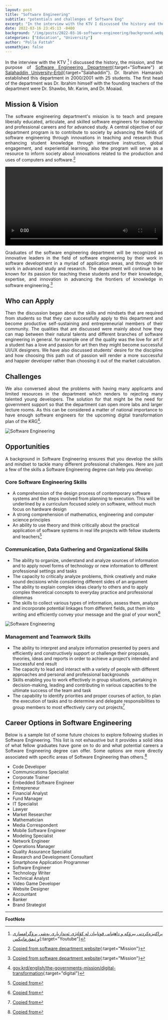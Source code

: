 ```yaml
---
layout: post
title: "Software Engineering"
subtitle: "potentials and challenges of Software Eng"
excerpt: "In the interview with the KTV I discussed the history and the mission of Software Engineering Department"
date: 2022-03-16 23:45:13 -0400
background: "/img/posts/2022-03-16-software-engineering/background.webp"
categories: ["Education", "University"]
author: "Polla Fattah"
usemathjax: false
---
```

<style>
  video {
  /* override other styles to make responsive */
  width: 100%    !important;
  height: auto   !important;
}
body p {text-align: justify}
</style>


In the interview with the KTV [^1] I discussed the history, the mission, and the purpose of [Software Engineering Department](https://colleges.su.edu.krd/engineering/software-engineering-department/){:target="Software"} at [Salahaddin University-Erbil](https://su.edu.krd/){:target="Salahaddin"}. Dr. Ibrahim Hamarash established this department in 2000/2001 with 25 students. The first head of the department was Dr. Ibrahim himself with the founding teachers of the department were Dr. Shawbo, Mr. Karim, and Dr. Moaiad.

## Mission & Vision
The software engineering department's mission is to teach and prepare liberally educated, articulate, and skilled software engineers for leadership and professional careers and for advanced study. A central objective of our department program is to contribute to society by advancing the fields of software engineering through innovations in teaching and research thus enhancing student knowledge through interactive instruction, global engagement, and experiential learning, also the program will serve as a resource to inform society about innovations related to the production and uses of computers and software.[^2]

<video  controls>
  <source src="/img/posts/2022-03-16-software-engineering/video.mp4" type="video/mp4">
  Your browser does not support videos.
</video>

Graduates of the software engineering department will be recognized as innovative leaders in the field of software engineering by their work in software development in a myriad of application areas, and through their work in advanced study and research. The department will continue to be known for its passion for teaching these students and for their knowledge, expertise, and innovation in advancing the frontiers of knowledge in software engineering.[^2]

## Who can Apply

Then the discussion began about the skills and mindsets that are required from students so that they can successfully apply to this department and become productive self-sustaining and entrepreneurial members of their community. The qualities that are discussed were mainly about how they can map between their natural talents and different branches of software engineering in general. for example one of the quality was the love for art if a student has a love and passion for art then they might become successful UI/UX designers. 
We have also discussed students' desire for the discipline and how choosing this path out of passion will render a more successful and happier developer rather than choosing it out of the market calculation.

## Challenges

We also conversed about the problems with having many applicants and limited resources in the department which renders to rejecting many talented young developers. The solution for that might be the need for government support so that the department can open more labs and larger lecture rooms. As this can be considered a matter of national importance to have enough software engineers for the upcoming digital transformation plan of the KRG[^3].

<img class="img-fluid" src="/img/posts/2022-03-16-software-engineering/software.jpg" alt="Software Engineering">

## Opportunities

A background in Software Engineering ensures that you develop the skills and mindset to tackle many different professional challenges. Here are just a few of the skills a Software Engineering degree can help you develop:

### Core Software Engineering Skills

- A comprehension of the design process of contemporary software systems and the steps involved from planning to execution. This will be underlined by a curriculum focused solely on software, without much focus on hardware design
- A strong comprehension of mathematics, engineering and computer science principles
- An ability to use theory and think critically about the practical application of software systems in real life projects with fellow students and teachers[^4]

### Communication, Data Gathering and Organizational Skills

- The ability to organize, understand and analyze sources of information and to apply novel forms of technology or new information to different professional settings and tasks
- The capacity to critically analyze problems, think creatively and make sound decisions while considering different sides of an argument
- The ability to explain complex ideas clearly to others and to apply complex theoretical concepts to everyday practice and professional dilemmas
- The skills to collect various types of information, assess them, analyze and incorporate potential linkages from different fields, put them into writing and efficiently convey your message and the goal of your work[^4]

<img class="img-fluid" src="/img/posts/2022-03-16-software-engineering/skills.png" alt="Software Engineering">

### Management and Teamwork Skills

- The ability to interpret and analyze information presented by peers and efficiently and constructively support or challenge their proposals, theories, ideas and reports in order to achieve a project’s intended and successful end result
- The capacity to lead and interact with a variety of people with different approaches and personal and professional backgrounds
- Skills enabling you to work effectively in group situations, partaking in decision-making, leading and contributing in various capacities to the ultimate success of the team and task
- The capability to identify priorities and proper courses of action, to plan the execution of tasks and to determine and delegate responsibilities to group members to most effectively carry out projects[^4]

## Career Options in Software Engineering
Below is a sample list of some future choices to explore following studies in Software Engineering. This list is not exhaustive but it provides a solid idea of what fellow graduates have gone on to do and what potential careers a Software Engineering degree can offer. Some options are more directly associated with specific areas of Software Engineering than others.[^4]

- Code Developer
- Communications Specialist
- Corporate Trainer
- Embedded Software Engineer
- Entrepreneur
- Financial Analyst
- Fund Manager
- IT Specialist
- Lawyer
- Market Researcher
- Mathematician
- Media Correspondent
- Mobile Software Engineer
- Modeling Specialist
- Network Engineer
- Operations Manager
- Quality Assurance Specialist
- Research and Development Consultant
- Smartphone Application Programmer
- Software Engineer
- Technology Writer
- Technical Analyst
- Video Game Developer
- Website Designer
- Accountant
- Banker
- Brand Strategist


---

__FootNote__

[^1]: [پراكتیزه‌كردنی بیرۆكه‌ و داهێنانی قوتابیان له‌ كۆلێژی ئه‌ندازیاری به‌شی پڕۆگرامسازی و ئیفۆرماتیكس](https://www.youtube.com/watch?v=IedhmZXVyY8){:target="Youtube"}
[^2]: [Copied from software department website](https://colleges.su.edu.krd/engineering/software-engineering-department/#1658928959675-27e0cdfa-ae28){:target="Mission"}

[^3]:[gov.krd/english/the-governments-mission/digital-transformation](https://gov.krd/english/the-governments-mission/digital-transformation/){:target="digital"}
[^4]: [Copied from](https://careers.yorku.ca/my-degree/software-engineering)
